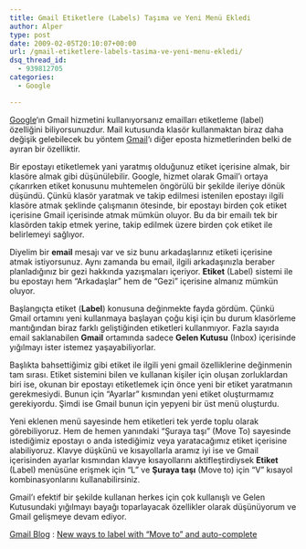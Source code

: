 ```yaml
---
title: Gmail Etiketlere (Labels) Taşıma ve Yeni Menü Ekledi
author: Alper
type: post
date: 2009-02-05T20:10:07+00:00
url: /gmail-etiketlere-labels-tasima-ve-yeni-menu-ekledi/
dsq_thread_id:
  - 939812705
categories:
  - Google

---
```

[Google][1]&#8216;ın Gmail hizmetini kullanıyorsanız emailları etiketleme (label) özelliğini biliyorsunuzdur. Mail kutusunda klasör kullanmaktan biraz daha değişik gelebilecek bu yöntem [Gmail][2]&#8216;ı diğer eposta hizmetlerinden belki de ayıran bir özelliktir. 

Bir epostayı etiketlemek yani yaratmış olduğunuz etiket içerisine almak, bir klasöre almak gibi düşünülebilir. Google, hizmet olarak Gmail&#8217;ı ortaya çıkarırken etiket konusunu muhtemelen öngörülü bir şekilde ileriye dönük düşündü. Çünkü klasör yaratmak ve takip edilmesi istenilen epostayı ilgili klasöre atmak şeklinde çalışmanın ötesinde, bir epostayı birden çok etiket içerisine Gmail içerisinde atmak mümkün oluyor. Bu da bir emailı tek bir klasörden takip etmek yerine, takip edilmek üzere birden çok etiket ile belirlemeyi sağlıyor. <!--more-->

Diyelim bir **email** mesajı var ve siz bunu arkadaşlarınız etiketi içerisine atmak istiyorsunuz. Aynı zamanda bu email, ilgili arkadaşınızla beraber planladığınız bir gezi hakkında yazışmaları içeriyor. **Etiket** (Label) sistemi ile bu epostayı hem &#8220;Arkadaşlar&#8221; hem de &#8220;Gezi&#8221; içerisine almanız mümkün oluyor. 

Başlangıçta etiket (**Label**) konusuna değinmekte fayda gördüm. Çünkü Gmail ortamını yeni kullanmaya başlayan çoğu kişi için bu durum klasörleme mantığından biraz farklı geliştiğinden etiketleri kullanmıyor. Fazla sayıda email saklanabilen **Gmail** ortamında sadece **Gelen Kutusu** (Inbox) içerisinde yığılmayı ister istemez yaşayabiliyorlar. 

Başlıkta bahsettiğimiz gibi etiket ile ilgili yeni gmail özelliklerine değinmenin tam sırası. Etiket sistemini bilen ve kullanan kişiler için oluşan zorluklardan biri ise, okunan bir epostayı etiketlemek için önce yeni bir etiket yaratmanın gerekmesiydi. Bunun için &#8220;Ayarlar&#8221; kısmından yeni etiket oluşturmamız gerekiyordu. Şimdi ise Gmail bunun için yepyeni bir üst menü oluşturdu. 

Yeni eklenen menü sayesinde hem etiketleri tek yerde toplu olarak görebiliyoruz. Hem de hemen yanındaki &#8220;Şuraya taşı&#8221; (Move To) sayesinde istediğimiz epostayı o anda istediğimiz veya yaratacağımız etiket içerisine alabiliyoruz. Klavye düşkünü ve kısayollarla aramız iyi ise ve Gmail içerisinden ayarlar kısmından klavye kısayollarını aktifleştirdiysek **Etiket** (Label) menüsüne erişmek için &#8220;L&#8221; ve **Şuraya taşı** (Move to) için &#8220;V&#8221; kısayol kombinasyonlarını kullanabilirsiniz. 

Gmail&#8217;ı efektif bir şekilde kullanan herkes için çok kullanışlı ve Gelen Kutusundaki yığılmayı bayağı toparlayacak özellikler olarak düşünüyorum ve Gmail gelişmeye devam ediyor. 

[Gmail Blog][3] : [New ways to label with &#8220;Move to&#8221; and auto-complete][4]

 [1]: https://www.google.com.tr
 [2]: https://www.gmail.com
 [3]: https://gmailblog.blogspot.com/
 [4]: https://gmailblog.blogspot.com/2009/02/new-ways-to-label-with-move-to-and-auto.html